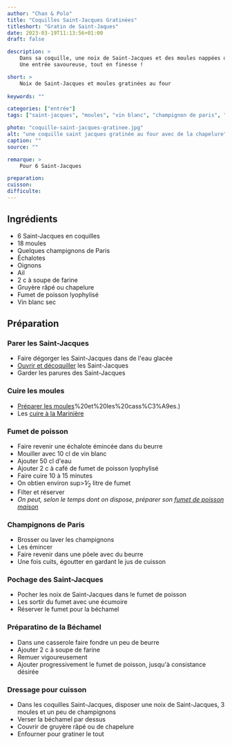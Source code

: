 ```yaml
---
author: "Chan & Polo"
title: "Coquilles Saint-Jacques Gratinées"
titleshort: "Gratin de Saint-Jaques"
date: 2023-03-19T11:13:56+01:00
draft: false

description: >
    Dans sa coquille, une noix de Saint-Jacques et des moules nappées de sauce Béchamel. Le tout gratiné au four/<br>
    Une entrée savoureuse, tout en finesse !

short: >
    Noix de Saint-Jacques et moules gratinées au four
    
keywords: ""

categories: ["entrée"]
tags: ["saint-jacques", "moules", "vin blanc", "champignon de paris", "échalote", "oignon", "ail", "marinière", "gruyère râpé", "chapelure", "fumet de poisson"]

photo: "coquille-saint-jacques-gratinee.jpg"
alt: "une coquille saint jacques gratinée au four avec de la chapelure"
caption: ""
source: ""

remarque: >
    Pour 6 Saint-Jacques

preparation: 
cuisson: 
difficulte:
---
```



## Ingrédients
- 6 Saint-Jacques en coquilles
- 18 moules
- Quelques champignons de Paris
- Échalotes
- Oignons
- Ail
- 2 c à soupe de farine
- Gruyère râpé ou chapelure
- Fumet de poisson lyophylisé
- Vin blanc sec

## Préparation
### Parer les Saint-Jacques
- Faire dégorger les Saint-Jacques dans de l'eau glacée
- [Ouvrir et décoquiller](https://chefsimon.com/gourmets/chef-simon/recettes/ouvrir-et-decoquiller-une-coquille-saint-jacques) les Saint-Jacques
- Garder les parures des Saint-Jacques
### Cuire les moules
- [Préparer les moules](https://chefsimon.com/gourmets/chef-simon/recettes/preparer-les-moules#:~:text=Le%20byssus%20enlev%C3%A9%20on%20v%C3%A9rifie,on%20enl%C3%A8ve%20les%20parasites%20calcaires.&text=Laver%20les%20moules%20en%20les,qui%20flottent)%20et%20les%20cass%C3%A9es.)
- Les [cuire à la Marinière](https://chefsimon.com/gourmets/chef-simon/recettes/moules-mariniere--3)
### Fumet de poisson
- Faire revenir une échalote émincée dans du beurre
- Mouiller avec 10 cl de vin blanc
- Ajouter 50 cl d'eau
- Ajouter 2 c à café de fumet de poisson lyophylisé
- Faire cuire 10 à 15 minutes
- On obtien environ sup>1</sup>&frasl;<sub>2</sub> litre de fumet
- Filter et réserver
- *On peut, selon le temps dont on dispose, préparer son [fumet de poisson maison](https://chefsimon.com/gourmets/chef-simon/recettes/fumet-de-poisson-classique)*
### Champignons de Paris
- Brosser ou laver les champignons
- Les émincer
- Faire revenir dans une pôele avec du beurre
- Une fois cuits, égoutter en gardant le jus de cuisson
### Pochage des Saint-Jacques
- Pocher les noix de Saint-Jacques dans le fumet de poisson
- Les sortir du fumet avec une écumoire
- Réserver le fumet pour la béchamel
### Préparatino de la Béchamel
- Dans une casserole faire fondre un peu de beurre
- Ajouter 2 c à soupe de farine
- Remuer vigoureusement
- Ajouter progressivement le fumet de poisson, jusqu'à consistance désirée
### Dressage pour cuisson
- Dans les coquilles Saint-Jacques, disposer une noix de Saint-Jacques, 3 moules et un peu de champignons
- Verser la béchamel par dessus
- Couvrir de gruyère râpé ou de chapelure
- Enfourner pour gratiner le tout
